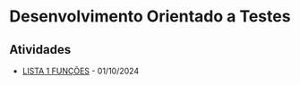 # Desenvolvimento Orientado a Testes

## Atividades
* [LISTA 1 FUNÇÕES](/terceiro-periodo/dot/lista_de_funcoes/) - 01/10/2024